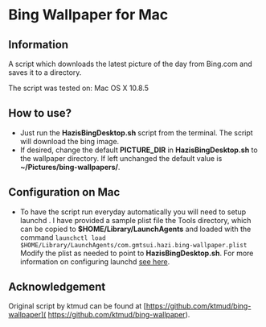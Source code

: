 Bing Wallpaper for Mac 
=================================

Information
-----------
A script which downloads the latest picture of the day from Bing.com and saves
it to a directory.

The script was tested on:
    Mac OS X 10.8.5

How to use?
-----------
* Just run the **HazisBingDesktop.sh** script from the terminal. The script will
download the bing image.
* If desired, change the default **PICTURE_DIR** in **HazisBingDesktop.sh** to the
wallpaper directory. If left unchanged the default value is
**~/Pictures/bing-wallpapers/**.

Configuration on Mac
--------------------
* To have the script run everyday automatically you will need to setup launchd
. I have provided a sample plist file the Tools directory, which can be copied 
to **$HOME/Library/LaunchAgents** and loaded with the command
  `launchctl load $HOME/Library/LaunchAgents/com.gmtsui.hazi.bing-wallpaper.plist`
Modify the plist as needed to point to **HazisBingDesktop.sh**. For more
information on configuring launchd [see here](
http://blog.ideasftw.com/2013/02/run-script-from-launchd-instead-of-cron.html).

Acknowledgement
---------------
Original script by ktmud can be found at
[https://github.com/ktmud/bing-wallpaper](
https://github.com/ktmud/bing-wallpaper).


